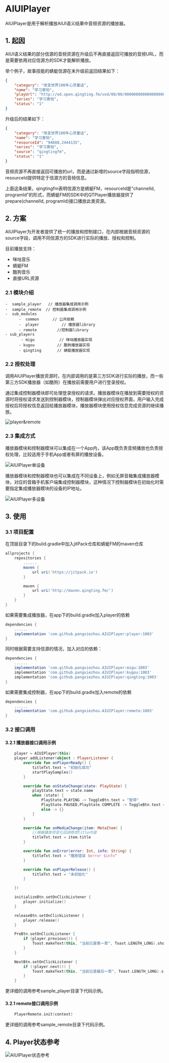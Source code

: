 # AIUIPlayer

AIUIPlayer是用于解析播放AIUI语义结果中音频资源的播放器。

## 1. 起因

AIUI语义结果的部分信源的音频资源在升级后不再直接返回可播放的音频URL，而是需要依用对应信源方的SDK才能解析播放。

举个例子，故事技能的蜻蜓信源在未升级前返回结果如下：

``` json
{
	"category": "改变世界100年心灵童话",
	"name": "学习害怕",
	"playUrl": "http://od.open.qingting.fm/vod/00/00/0000000000000000000025243697_64.m4a?u=786&channelId=94688&programId=2444135",
	"series": "学习害怕",
	"status": "1"
}
```

升级后的结果如下：

``` json
{
	"category": "改变世界100年心灵童话",
	"name": "学习害怕",
	"resourceId": "94688,2444135",
	"series": "学习害怕",
	"source": "qingtingfm",
	"status": "1"
}
```

音频资源不再直接返回可播放的url，而是通过新增的source字段指明信源，resourceId提供特定于信源方的音频信息。

上面这条结果，qingtingfm表明信源方是蜻蜓FM，resourceId是"channelId, programId"的形式，而蜻蜓FM的SDK中的QTPlayer播放器提供了prepare(channelId, programId)接口播放此类资源。

## 2. 方案

AIUIPlayer为开发者提供了统一的播放和控制接口，在内部根据音频资源的source字段，调用不同信源方的SDK进行实际的播放、授权和控制。

目前播放支持：

- 咪咕音乐
- 蜻蜓FM
- 酷狗音乐
- 直接URL资源



### 2.1 模块介绍



    -  sample_player   // 播放器集成调用示例
    -  sample_remote  // 控制器集成调用示例
    -  sub_modules
          -  common      // 公共依赖
          -  player          // 播放器library
          - remote         //控制器library
    - sub_players
           - migu           // 咪咕播放器实现
          - kugou          // 酷狗播放器实现
          - qingting       // 蜻蜓播放器实现



### 2.2 授权处理

调用AIUIPlayer播放资源时，在内部调用的是第三方SDK进行实际的播放，而一些第三方SDK播放器（如酷狗）在播放前需要用户进行登录授权。

通过集成控制器模块即可处理登录授权的请求。播放器模块在播放到需要授权的资源时将授权请求发送到控制器模块，控制器模块弹出对应授权界面，用户输入完成授权后将授权信息返回给播放器模块，播放器模块使用授权信息完成资源的继续播放。

![player&remote](pictures/player&remote.jpg)

### 2.3 集成方式

播放器模块和控制器模块可以集成在一个App内，该App既负责音频播放也负责授权处理，比较适用于手机App或者有屏的播放设备。

![AIUIPlayer单设备](pictures/单设备.jpg)


播放器模块和控制器模块也可以集成在不同设备上，例如无屏音箱集成播放器模块，对应的音箱手机客户端集成控制器模块，这种情况下控制器模块在初始化时需要指定集成播放器模块的设备的IP地址。

![AIUIPlayer多设备](pictures/多设备.jpg)



## 3. 使用

### 3.1 项目配置

在顶层目录下的build.gradle中加入jitPack仓库和蜻蜓FM的maven仓库

``` groovy
allprojects {
    repositories {
        ......
        maven {
            url uri('https://jitpack.io')
        }

        maven {
            url uri('http://maven.qingting.fm/')
        }
    }
}
```

如果需要集成播放器，在app下的build.gradle加入player的依赖

``` groovy
dependencies {
    ......
    implementation 'com.github.pangxiezhou.AIUIPlayer:player:1003'
}
```

同时根据需要支持信源的情况，加入对应的依赖：

```groovy
dependencies {
    ......
    implementation 'com.github.pangxiezhou.AIUIPlayer:migu:1003'
    implementation 'com.github.pangxiezhou.AIUIPlayer:kugou:1003'
    implementation 'com.github.pangxiezhou.AIUIPlayer:qingting:1003'
}
```

如果需要集成控制器，在app下的build.gradle加入remote的依赖

```groovy
dependencies {
    ......
    implementation 'com.github.pangxiezhou.AIUIPlayer:remote:1003'
}
```



### 3.2 接口调用

#### 3.2.1 播放器接口调用示例

``` kotlin
    player = AIUIPlayer(this)
    player.addListener(object : PlayerListener {
        override fun onPlayerReady() {
            titleTxt.text = "初始化成功"
            startPlaySamples()
        }

        override fun onStateChange(state: PlayState) {
            playState.text = state.name
            when (state) {
                PlayState.PLAYING -> ToggleBtn.text = "暂停"
                PlayState.PAUSED,PlayState.COMPLETE -> ToggleBtn.text = "继续"
                else -> {}
            }
        }

        override fun onMediaChange(item: MetaItem) {
            //根据播放项变化回调修改title内容
            titleTxt.text = item.title
        }

        override fun onError(error: Int, info: String) {
            titleTxt.text = "播放错误 $error $info"
        }

        override fun onPlayerRelease() {
            titleTxt.text = "未初始化"
        }

    })

    initializeBtn.setOnClickListener {
        player.initialize()
    }

    releaseBtn.setOnClickListener {
        player.release()
    }

    PreBtn.setOnClickListener {
        if (player.previous()) {
            Toast.makeText(this, "当前已是第一首", Toast.LENGTH_LONG).show()
        }
    }

    NextBtn.setOnClickListener {
        if (!player.next()) {
            Toast.makeText(this, "当前已是最后一首", Toast.LENGTH_LONG).show()
        }
    }
```

更详细的调用参考sample_player目录下代码示例。



#### 3.2.1 remote接口调用示例

```kotlin
    PlayerRemote.init(context)
```

更详细的调用参考sample_remote目录下代码示例。


## 4. Player状态参考

![AIUIPlayer状态参考](pictures/Status.jpg)
